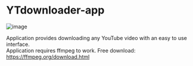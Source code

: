 # YTdownloader-app

![image](https://github.com/user-attachments/assets/cf299a41-b9f1-44af-a967-1b2e22180aeb)

Application provides downloading any YouTube video with an easy to use interface. <br />
Application requires ffmpeg to work. Free download: https://ffmpeg.org/download.html
